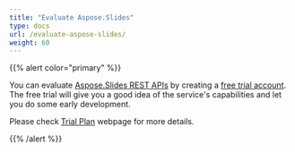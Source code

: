 ```yaml
---
title: "Evaluate Aspose.Slides"
type: docs
url: /evaluate-aspose-slides/
weight: 60
---
```


{{% alert color="primary" %}} 

You can evaluate [Aspose.Slides REST APIs](http://apireference.aspose.cloud/slides/) by creating a [free trial account](https://dashboard.aspose.cloud). The free trial will give you a good idea of the service's capabilities and let you do some early development.

Please check [Trial Plan](https://purchase.aspose.cloud/trial) webpage for more details.

{{% /alert %}}
